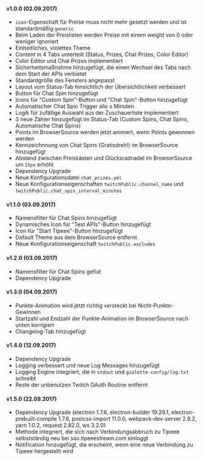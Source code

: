 #### v1.0.0 (02.09.2017)

- `icon`-Eigenschaft für Preise muss nicht mehr gesetzt werden und ist standardmäßig `generic`
- Beim Laden der Preislisten werden Preise mit einem weight von 0 oder weniger ignoriert
- Einheitliches, violettes Theme
- Content in 4 Tabs unterteilt (Status, Prizes, Chat Prizes, Color Editor)
- Color Editor und Chat Prizes implementiert
- Sicherheitsmaßnahme hinzugefügt, die einen Wechsel des Tabs nach dem Start der APIs verbietet
- Standardgröße des Fensters angepasst
- Layout vom Status-Tab hinsichtlich der Übersichtlichkeit verbessert
- Button für Chat Spin hinzugefügt
- Icons für "Custom Spin"-Button und "Chat Spin"-Button hinzugefügt
- Automatischer Chat Spin Trigger alle x Minuten
- Logik für zufällige Auswahl aus der Zuschauerliste implementiert
- 3 neue Zähler hinzugefügt im Status-Tab (Custom Spins, Chat Spins, Automatische Chat Spins)
- Points im BrowserSource werden jetzt animiert, wenn Points gewonnen werden
- Kennzeichnnung von Chat Spins (Gratisdreh!) im BrowserSource hinzugefügt
- Abstand zwischen Preiskästen und Glücksradnadel im BrowserSource um `15px` erhöht
- Dependency Upgrade
- Neue Konfigurationsdatei `chat_prizes.yml`
- Neue Konfigurationseigenschaften `twitchPublic.channel_name` und `twitchPublic.chat_spin_interval_minutes`

#### v1.1.0 (03.09.2017)

- Namensfilter für Chat Spins hinzugefügt
- Dynamisches Icon für "Test APIs"-Button hinzugefügt
- Icon für "Start Tipeee"-Button hinzugefügt
- Default Theme aus dem BrowserSource entfernt
- Neue Konfigurationseigenschaft `twitchPublic.excludes`

#### v1.2.0 (03.09.2017)

- Namensfilter für Chat Spins gefixt
- Dependency Upgrade

#### v1.3.0 (04.09.2017)

- Punkte-Animation wird jetzt richtig versteckt bei Nicht-Punkte-Gewinnen
- Startzahl und Endzahl der Punkte-Animation im BrowserSource nach unten korrigiert
- Changelog-Tab hinzugefügt

#### v1.4.0 (12.09.2017)

- Dependency Upgrade
- Logging verbessert und neue Log Messages hinzugefügt
- Logging Engine integriert, die in `stdout` und `giolette-config/log.txt` schreibt
- Reste der unbenutzen Twitch OAuth Routine entfernt

#### v1.5.0 (22.09.2017)

- Dependency Upgrade (electron 1.7.6, electron-builder 19.29.1, electron-prebuilt-compile 1.7.6, postcss-import 11.0.0, webpack-dev-server 2.8.2, yarn 1.0.2, request 2.82.0, ws 3.2.0)
- Methode integriert, die sich nach Verbindungsabbruch zu Tipeee selbstständig neu bei sso.tipeeestream.com einloggt
- Notification hinzugefügt, die erscheint, wenn eine neue Verbindung zu Tipeee hergestellt wird
